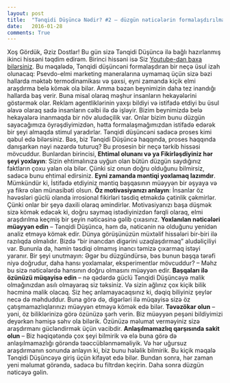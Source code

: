 ```yaml
---
layout: post
title:  "Tənqidi Düşüncə Nədir? #2 — düzgün nəticələrin formalaşdırılması üçün mülahizələr sistemi"
date:   2016-01-28
comments: True
---
```


<p class="intro"><span class="dropcap">X</span>oş Gördük, Əziz Dostlar!
Bu gün sizə Tənqidi Düşüncə ilə bağlı hazırlanmış ikinci hissəni təqdim edirəm. Birinci hissəni isə Siz <a href="https://www.youtube.com/watch?v=UT9hqOja5VQ">Youtube-dan baxa bilərsiniz</a>.
Bu məqalədə, Tənqidi düşüncəni formalaşdıran bir neçə üsul izah olunacaq:
Psevdo-elmi marketing maneralarına uymamaq üçün sizə bəzi hallarda məktəb termodinamikası və şəxsi, eyni zamanda kiçik elmi araşdırma belə kömək ola bilər. Amma bəzən beynimizin daha tez inandığı hallarda baş verir. Buna misal olaraq məşhur insanların hekayələrini göstərmək olar. Reklam agentliklərinin yaxşı bildiyi və istifadə etdiyi bu üsul əlavə olaraq sadə insanların cəlbi ilə də işləyir. Bizim beynimizdə belə hekayalərə inanmaqda bir növ aludəçilik var. Onlar bizim bunu düzgün sayacağımıza öyrəşdiyimizdən, hətta formalaşmağımızdan istifadə edərək bir şeyi almaqda stimul yaradırlar.
Tənqidi düşüncəni sadəcə proses kimi qəbul edə bilərsiniz. Bəs, biz Tənqidi Düşüncə haqqında, proses haqqında danışarkən nəyi nəzərdə tuturuq?
Bu prosesin bir neçə tərkib hissəsi mövcuddur. Bunlardan birincisi,
<b>Ehtimal olunanı və ya Fikirləşdiyiniz hər şeyi yoxlayın</b>: Sizin ehtimalınıza uyğun olan bütün düzgün saydığınız faktların çoxu yalan ola bilər. Çünki siz onun doğru olduğunu bilmirsiz, sadəcə bunu ehtimal edirsiniz.
<b>Eyni zamanda məntiqi yoxlamaq lazımdır</b>. Mümkündür ki, İstifadə etdiyiniz məntiq başqasının müəyyən bir əşyaya və ya fikrə olan münasibəti olsun.
<b>Öz motivasiyanızı anlayın</b>: İnsanlar öz həvəsləri güclü olanda irrosional fikirləri təsdiq etməkdə çətinlik çəkmirlər. Çünki onlar bir şeyə daxili olaraq əmindirlər. Motivasiyanızı başa düşmək sizə kömək edəcək ki, doğru saymaq istədiyinizdən fərqli olaraq, elmi araşdırılma keçmiş bir şeyin nəticəsinə gəlib çıxasınız.
<b>Yoxlanılan nəticələri müəyyən edin</b> – Tənqidi Düşüncə, həm də, nəticənin nə olduğunu yenidən analiz etməyə kömək edir. Dünya görüşünüzün müxtəlif hissələri bir-biri ilə razılıqda olmalıdır. Bizdə “bir inancdan digərini uzaqlaşdırmaq” aludəliçiliyi var. Bununla da, həmin təsdiqi olmamış inancı təmizə çıxarmaq istəyi yaranır. Bir şeyi unutmayın: Əgər bu düzgündürsə, bəs bunun başqa tərəfi niyə doğrudur, daha hansı yoxlamalar, eksperimentlər mövcuddur? – Məhz bu sizə nəticələrdə hansının doğru olmasını müəyyən edir.
<b>Başqaları ilə özünüzü müqayisə edin</b> – nə qədərdə güclü Tənqidi Düşüncəyə malik olmağınızdan asılı olmayaraq siz təksiniz. Və sizin ağlınız çox kiçik bilik həcminə malik olacaq. Siz heç anlamayacaqsınız ki, dəqiq biliyiniz şeylər necə də məhduddur. Buna görə də, digərləri ilə müqayisə sizə öz çatışmamazlıqlarınızı müəyyən etməyə kömək edə bilər.
<b>Təvəzökar olun</b> –yəni, öz biliklərinizə görə özünüzə şərh verin. Biz müəyyən peşəni bildiyimizi deyərkən həmişə səhv ola bilərik. Özünüzə məlumat verməyiniz sizə araşdırmanı gücləndirmək üçün vacibdir.
<b>Anlaşılmamazlıq qarşısında sakit olun</b> – Biz həqiqətəndə çox şeyi bilmirik və elə buna görə də anlaşılmamazlığı görəndə təəccüblənməməliyik. Və hər uğursuz araşdırmanın sonunda anlayın ki, biz bunu hələlik bilmirik.
Bu kiçik məqalə Tənqidi Düşüncəyə giriş üçün kifayət edə bilər. Bundan sonra, hər zaman yeni məlumat görəndə, sadəcə bu filtrdən keçirin. Daha sonra düzgün nəticəyə gəlin.
</p>
